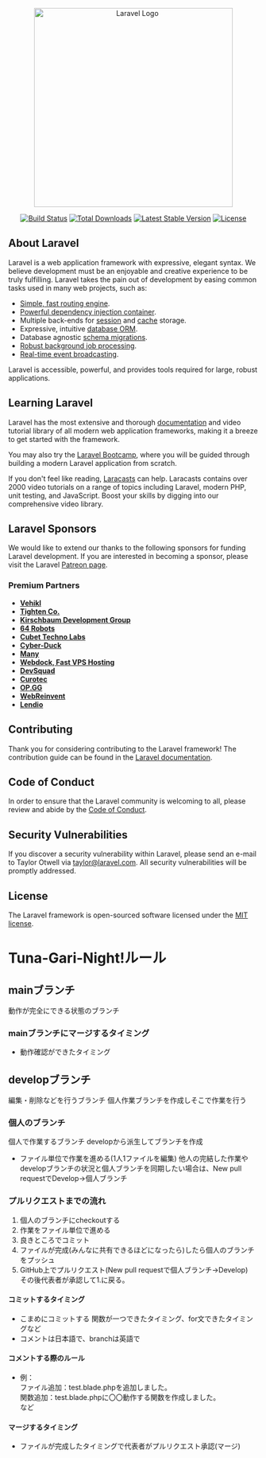 <p align="center"><a href="https://laravel.com" target="_blank"><img src="https://raw.githubusercontent.com/laravel/art/master/logo-lockup/5%20SVG/2%20CMYK/1%20Full%20Color/laravel-logolockup-cmyk-red.svg" width="400" alt="Laravel Logo"></a></p>

<p align="center">
<a href="https://github.com/laravel/framework/actions"><img src="https://github.com/laravel/framework/workflows/tests/badge.svg" alt="Build Status"></a>
<a href="https://packagist.org/packages/laravel/framework"><img src="https://img.shields.io/packagist/dt/laravel/framework" alt="Total Downloads"></a>
<a href="https://packagist.org/packages/laravel/framework"><img src="https://img.shields.io/packagist/v/laravel/framework" alt="Latest Stable Version"></a>
<a href="https://packagist.org/packages/laravel/framework"><img src="https://img.shields.io/packagist/l/laravel/framework" alt="License"></a>
</p>

## About Laravel

Laravel is a web application framework with expressive, elegant syntax. We believe development must be an enjoyable and creative experience to be truly fulfilling. Laravel takes the pain out of development by easing common tasks used in many web projects, such as:

- [Simple, fast routing engine](https://laravel.com/docs/routing).
- [Powerful dependency injection container](https://laravel.com/docs/container).
- Multiple back-ends for [session](https://laravel.com/docs/session) and [cache](https://laravel.com/docs/cache) storage.
- Expressive, intuitive [database ORM](https://laravel.com/docs/eloquent).
- Database agnostic [schema migrations](https://laravel.com/docs/migrations).
- [Robust background job processing](https://laravel.com/docs/queues).
- [Real-time event broadcasting](https://laravel.com/docs/broadcasting).

Laravel is accessible, powerful, and provides tools required for large, robust applications.

## Learning Laravel

Laravel has the most extensive and thorough [documentation](https://laravel.com/docs) and video tutorial library of all modern web application frameworks, making it a breeze to get started with the framework.

You may also try the [Laravel Bootcamp](https://bootcamp.laravel.com), where you will be guided through building a modern Laravel application from scratch.

If you don't feel like reading, [Laracasts](https://laracasts.com) can help. Laracasts contains over 2000 video tutorials on a range of topics including Laravel, modern PHP, unit testing, and JavaScript. Boost your skills by digging into our comprehensive video library.

## Laravel Sponsors

We would like to extend our thanks to the following sponsors for funding Laravel development. If you are interested in becoming a sponsor, please visit the Laravel [Patreon page](https://patreon.com/taylorotwell).

### Premium Partners

- **[Vehikl](https://vehikl.com/)**
- **[Tighten Co.](https://tighten.co)**
- **[Kirschbaum Development Group](https://kirschbaumdevelopment.com)**
- **[64 Robots](https://64robots.com)**
- **[Cubet Techno Labs](https://cubettech.com)**
- **[Cyber-Duck](https://cyber-duck.co.uk)**
- **[Many](https://www.many.co.uk)**
- **[Webdock, Fast VPS Hosting](https://www.webdock.io/en)**
- **[DevSquad](https://devsquad.com)**
- **[Curotec](https://www.curotec.com/services/technologies/laravel/)**
- **[OP.GG](https://op.gg)**
- **[WebReinvent](https://webreinvent.com/?utm_source=laravel&utm_medium=github&utm_campaign=patreon-sponsors)**
- **[Lendio](https://lendio.com)**

## Contributing

Thank you for considering contributing to the Laravel framework! The contribution guide can be found in the [Laravel documentation](https://laravel.com/docs/contributions).

## Code of Conduct

In order to ensure that the Laravel community is welcoming to all, please review and abide by the [Code of Conduct](https://laravel.com/docs/contributions#code-of-conduct).

## Security Vulnerabilities

If you discover a security vulnerability within Laravel, please send an e-mail to Taylor Otwell via [taylor@laravel.com](mailto:taylor@laravel.com). All security vulnerabilities will be promptly addressed.

## License

The Laravel framework is open-sourced software licensed under the [MIT license](https://opensource.org/licenses/MIT).

# Tuna-Gari-Night!ルール
## mainブランチ
動作が完全にできる状態のブランチ
### mainブランチにマージするタイミング
  * 動作確認ができたタイミング

## developブランチ
編集・削除などを行うブランチ
個人作業ブランチを作成しそこで作業を行う

### 個人のブランチ
個人で作業するブランチ
developから派生してブランチを作成
  * ファイル単位で作業を進める(1人1ファイルを編集)
他人の完結した作業やdevelopブランチの状況と個人ブランチを同期したい場合は、New pull requestでDevelop->個人ブランチ

### プルリクエストまでの流れ
  1. 個人のブランチにcheckoutする
  2. 作業をファイル単位で進める
  3. 良きところでコミット
  4. ファイルが完成(みんなに共有できるほどになったら)したら個人のブランチをプッシュ
  5. GitHub上でプルリクエスト(New pull requestで個人ブランチ->Develop)  
  その後代表者が承認して1.に戻る。

#### コミットするタイミング
  * こまめにコミットする
  関数が一つできたタイミング、for文できたタイミングなど
  * コメントは日本語で、branchは英語で

#### コメントする際のルール
  * 例：  
  ファイル追加：test.blade.phpを追加しました。  
  関数追加：test.blade.phpに〇〇動作する関数を作成しました。  
  など

#### マージするタイミング
  * ファイルが完成したタイミングで代表者がプルリクエスト承認(マージ)
